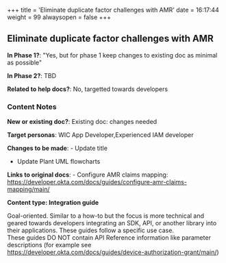 +++
title = 'Eliminate duplicate factor challenges with AMR'
date = 16:17:44
weight = 99
alwaysopen = false
+++

## Eliminate duplicate factor challenges with AMR

**In Phase 1?**: "Yes, but for phase 1 keep changes to existing doc as minimal as possible"

**In Phase 2?**: TBD

**Related to help docs?**: No, targetted towards developers



### Content Notes

**New or existing doc?**: Existing doc: changes needed

**Target personas**: WIC App Developer,Experienced IAM developer

**Changes to be made**: - Update title
- Update Plant UML flowcharts

**Links to original docs**: - Configure AMR claims mapping: https://developer.okta.com/docs/guides/configure-amr-claims-mapping/main/

**Content type: Integration guide**

Goal-oriented. Similar to a how-to but the focus is more technical and geared towards developers integrating an SDK, API, or another library into their applications. 
These guides follow a specific use case.  
These guides DO NOT contain API Reference information like parameter descriptions (for example see https://developer.okta.com/docs/guides/device-authorization-grant/main/)


